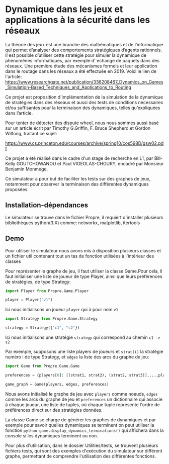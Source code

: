 
# Dynamique dans les jeux et applications à la sécurité dans les réseaux

La théorie des jeux est une branche des mathématiques et de
l’informatique qui permet d’analyser des comportements stratégiques d’agents
rationnels. Il est possible d’utiliser cette stratégie pour simuler la dynamique de
phénomènes informatiques, par exemple d’´echange de paquets dans des réseaux.
Une première étude des mécanismes formels et leur application dans le routage
dans les réseaux a été effectuée en 2019.
Voici le lien de l'article:
https://www.researchgate.net/publication/336208467_Dynamics_on_Games_Simulation-Based_Techniques_and_Applications_to_Routing

Ce projet est proposition d'implémentation de la simulation de la dynamique
de stratégies dans des réseaux et aussi des tests
de conditions nécessaires et/ou suffisantes pour la terminaison des dynamiques,
telles qu’expliquées dans l’article.


Pour tenter de détecter des dispute wheel, nous nous sommes aussi basé sur un article écrit par Timothy G.Griffin, F. Bruce Shepherd et Gordon Wilfong, traitant ce sujet:

https://www.cs.princeton.edu/courses/archive/spring10/cos598D/gsw02.pdf

Ce projet a été réalisé dans le cadre d'un stage de recherche en L1, par Bill-Kelly GOUTCHOWANOU et Paul VIGEOLAS-CHOURY, encadré par Monsieur Benjamin Monmege.

Ce simulateur a pour but de faciliter les tests sur des graphes de jeux, notamment pour observer la terminaison des différentes dynamiques proposées.



## Installation-dépendances

Le simulateur se trouve dans le fichier Propre, il requiert d'installer plusieurs bibliothèques python(3.X) comme: networkx, matplotlib, itertools


    
## Demo

Pour utiliser le simulateur nous avons mis à disposition plusieurs classes et un fichier util contenant tout un tas de fonction utilisées à l'intérieur des classes 

Pour représenter le graphe de jeu, il faut utiliser la classe Game.Pour cela, il faut initialiser une liste de joueur de type Player, ainsi que leurs préférences de stratégies, de type Strategy:

```python
import Player from Propre.Game.Player

player = Player("v1")
```
Ici nous initialisons un joueur ```player``` qui à pour nom ```v1```

```python
import Strategy from Propre.Game.Strategy

strategy = Strategy({"c1", "s2"})
```

Ici nous initialisons une stratégie ```strategy``` qui correspond au chemin ``` c1 -> s2 ``` 

Par exemple, supposons une liste players de joueurs et ```strat(i)``` la stratégie numéro i de type Strategy, et ```edges``` la liste des arcs du graphe de jeu:

```python
import Game from Propre.Game.Game

preferences = {players[0]: [(strat1, strat2), (strat2, strat3)],...,players[len(players)-1]: [(strat4, strat5)]}

game_graph = Game(players, edges, preferences)
```

Nous avons initialisé le graphe de jeu avec ```players``` comme noeuds, ```edges``` comme les arcs du graphe de jeu et ```preferences``` un dictionnaire qui associe à chaque joueur, une liste de tuples, où chaque tuple représente l'ordre de préférences direct sur des stratégies données.

La classe Game se charge de générer les graphes de dynamiques et par exemple pour savoir quelles dynamiques se terminent on peut utiliser la fonction ```python
game.display_dynamics_terminations()``` qui affichera dans la console si les dynamiques terminent ou non.


Pour plus d'utilisation, dans le dossier Utilities/tests, se trouvent plusieurs fichiers tests, qui sont des exemples d'exécution du simulateur sur différent graphe, permettant de comprendre l'utilisation des différentes fonctions.


